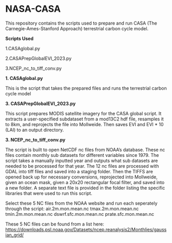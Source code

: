 # NASA-CASA
This repository contains the scripts used to prepare and run CASA (The Carnegie-Ames-Stanford Approach) terrestrial carbon cycle model. 

**Scripts Used**

1.CASAglobal.py

2.CASAPrepGlobalEVI_2023.py

3.NCEP_nc_to_tiff_conv.py

**1. CASAglobal.py**
   
This is the script that takes the prepared files and runs the terrestrial carbon cycle model

**3. CASAPrepGlobalEVI_2023.py**

This script prepares MODIS satellite imagery for the CASA global script. It extracts a user-specified subdataset from a mod13C2 hdf file, resamples it to 8km, and reprojects the file into Mollweide. Then saves EVI and EVI * 10 (LAI) to an output directory.

**3. NCEP_nc_to_tiff_conv.py**

The script is built to open NetCDF nc files from NOAA’s database. These nc files contain
monthly sub datasets for different variables since 1979. The script takes a manually inputted
year and outputs what sub datasets are needed to be processed for that year. The 12 nc files
are processed with GDAL into tiff files and saved into a staging folder. Then the TIFFS are opened back up for necessary conversions, reprojected into Mollweide, given an ocean mask, given a 20x20 rectangular focal filter, and saved into a new folder. A separate text file is provided in the folder listing the specific libraries that were used to run this script. 

Select these 5 NC files from the NOAA website and run each seperately through the script: 
air.2m.mon.mean.nc
tmax.2m.mon.mean.nc
tmin.2m.mon.mean.nc
dswrf.sfc.mon.mean.nc
prate.sfc.mon.mean.nc

These 5 NC files can be found from a list here: https://downloads.psl.noaa.gov/Datasets/ncep.reanalysis2/Monthlies/gaussian_grid/

